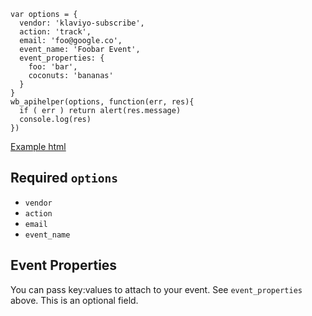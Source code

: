 ```
var options = {
  vendor: 'klaviyo-subscribe',
  action: 'track',
  email: 'foo@google.co',
  event_name: 'Foobar Event',
  event_properties: {
    foo: 'bar',
    coconuts: 'bananas'
  }
}
wb_apihelper(options, function(err, res){
  if ( err ) return alert(res.message)
  console.log(res)
})
```
[Example html](../example.html)
## Required `options`
* `vendor`
* `action`
* `email`
* `event_name`

## Event Properties
You can pass key:values to attach to your event. See `event_properties` above. This is an optional field.
